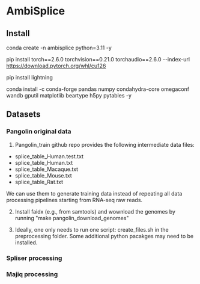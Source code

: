 # AmbiSplice

## Install
conda create -n ambisplice python=3.11 -y

pip install torch==2.6.0 torchvision==0.21.0 torchaudio==2.6.0 --index-url 
https://download.pytorch.org/whl/cu126

pip install lightning

conda install -c conda-forge pandas numpy condahydra-core omegaconf wandb gputil matplotlib beartype h5py pytables -y

## Datasets
### Pangolin original data
1. Pangolin_train github repo provides the following intermediate data files:
- splice_table_Human.test.txt  
- splice_table_Human.txt  
- splice_table_Macaque.txt  
- splice_table_Mouse.txt  
- splice_table_Rat.txt

We can use them to generate training data instead of repeating all data processing pipelines starting from RNA-seq raw reads.

2. Install faidx (e.g., from samtools) and wownload the genomes by running "make pangolin_download_genomes"

3. Ideally, one only needs to run one script: create_files.sh in the preprocessing folder. Some additional python pacakges may need to be installed.

### Spliser processing

### Majiq processing

